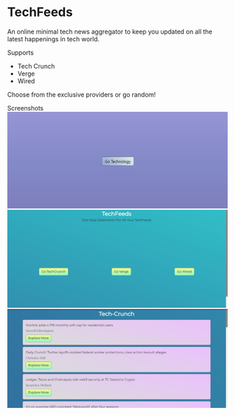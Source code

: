 # TechFeeds
An online minimal tech news aggregator to keep you updated on all the latest happenings in tech world.

Supports
- Tech Crunch
- Verge
- Wired

Choose from the exclusive providers or go random!

Screenshots
![1](screenshots/1.jpg)
![2](screenshots/2.jpg)
![2](screenshots/3.jpg)